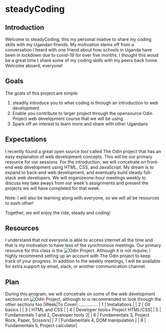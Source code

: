 # steadyCoding
## Introduction
Welcome to steadyCoding, this my personal iniative to share my coding skills with my Ugandan firends. My motivation stems off from a conversation I heard with one friend about how schools in Uganda have been in lockdown due to covid-19 for over five months. I thought this woud be a great time t share some of my coding skills with my peers back home.
Welcome aboard, everyone!
## Goals
The goals of this project are simple:
1. steadily introduce you to what coding is through an introduction to web development
1. Enable you contribute to larger project through the opensource Odin Project web development course that we will be using
1. Spark off an interest to learn more and share with other Ugandans

## Expectations
I recently found a great open source tool called The Odin project that has an easy explanaton of web development concepts.
This will be our primary resource for our sessions.
For the introduction, we will concetrate on front-end web development using HTML, CSS, and JavaScript.
My dream is to expand to back-end web development, and eventually build steady full-stack web developers.
We will organizeone-hour meetings weekly to discuss key take aways from our week's assignments and present the projects we will have completed for that week.

Note: I will also be learning along with everyone, so we will all be resources to eavh other!

Together, we will enjoy the ride, steady and coding!

## Resources
I understand that not everyone is able to access internet all the time and that is my motivation to have less of the synchronous meetings.
Our primary resource for this class is the ![Odin Project](https://www.theodinproject.com/home). Although it is not require, i highly recommend setting up an account with The Odin project to keep track of your progress.
In addition to the weekly meetings, I will be available for extra support by email, slack, or another communication channel.

## Plan
During this program, we will concetrate on some of the web development sections on ![Odin Project](https://www.theodinproject.com/home), although to is recommended to look through the other sections too
|Week|To Cover|
...............
| 1 | Installations |
| 2 | Git basics |
| 3 | HTML and CSS |
| 4 | Developer tools+ Project HTML/CSS|
| 5 | Fundamentals 1 and 2,  Developer tools 2|
| 6 | Fundamentals 3, Project Rock, Paper, Scissors|
| 7 | Fundamentals 4, DOM manipulation |
| 8 | Fundamentals 5, Project calculator|

